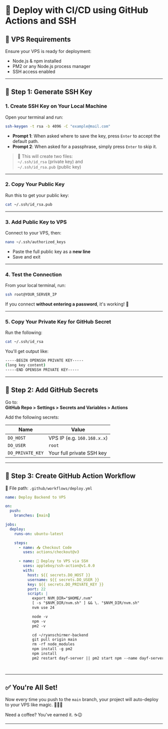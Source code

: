 # 🚀 Deploy with CI/CD using GitHub Actions and SSH

## 🧰 VPS Requirements

Ensure your VPS is ready for deployment:

-  Node.js & npm installed  
-  PM2 or any Node.js process manager  
-  SSH access enabled  

---

## 🔐 Step 1: Generate SSH Key

### 1️. Create SSH Key on Your Local Machine

Open your terminal and run:

```bash
ssh-keygen -t rsa -b 4096 -C "example@mail.com"
```

- **Prompt 1**: When asked where to save the key, press `Enter` to accept the default path.
- **Prompt 2**: When asked for a passphrase, simply press `Enter` to skip it.

> 🔑 This will create two files:  
> `~/.ssh/id_rsa` (private key) and  
> `~/.ssh/id_rsa.pub` (public key)

---

### 2️. Copy Your Public Key

Run this to get your public key:

```bash
cat ~/.ssh/id_rsa.pub
```

---

### 3️. Add Public Key to VPS

Connect to your VPS, then:

```bash
nano ~/.ssh/authorized_keys
```

- Paste the full public key as a **new line**
- Save and exit

---

### 4️. Test the Connection

From your local terminal, run:

```bash
ssh root@YOUR_SERVER_IP
```

If you connect **without entering a password**, it's working! 🎉

---

### 5️. Copy Your Private Key for GitHub Secret

Run the following:

```bash
cat ~/.ssh/id_rsa
```

You'll get output like:

```bash
-----BEGIN OPENSSH PRIVATE KEY-----
(long key content)
-----END OPENSSH PRIVATE KEY-----
```

---

## 🔐 Step 2: Add GitHub Secrets

Go to:  
**GitHub Repo > Settings > Secrets and Variables > Actions**

Add the following secrets:

| Name            | Value                      |
|-----------------|----------------------------|
| `DO_HOST`       | VPS IP (e.g. `160.168.x.x`)|
| `DO_USER`       | `root`                     |
| `DO_PRIVATE_KEY`| Your full private SSH key  |

---

## 🧠 Step 3: Create GitHub Action Workflow

📁 File path: `.github/workflows/deploy.yml`

```yaml
name: Deploy Backend to VPS

on:
  push:
    branches: [main]

jobs:
  deploy:
    runs-on: ubuntu-latest

    steps:
      - name: 📥 Checkout Code
        uses: actions/checkout@v3

      - name: 🚀 Deploy to VPS via SSH
        uses: appleboy/ssh-action@v1.0.0
        with:
          host: ${{ secrets.DO_HOST }}
          username: ${{ secrets.DO_USER }}
          key: ${{ secrets.DO_PRIVATE_KEY }}
          port: 22
          script: |
            export NVM_DIR="$HOME/.nvm"
            [ -s "$NVM_DIR/nvm.sh" ] && \. "$NVM_DIR/nvm.sh"
            nvm use 24

            node -v
            npm -v
            pm2 -v

            cd ~/ryanschirmer-backend
            git pull origin main
            rm -rf node_modules
            npm install -g pm2
            npm install
            pm2 restart dayf-server || pm2 start npm --name dayf-server -- run dev

 
```

---

## ✅ You're All Set!

Now every time you push to the `main` branch, your project will auto-deploy to your VPS like magic. 🧙‍♂️✨

Need a coffee? You've earned it. ☕😉

---

